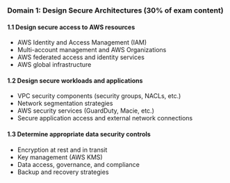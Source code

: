
### Domain 1: Design Secure Architectures (30% of exam content)
#### 1.1 Design secure access to AWS resources
- AWS Identity and Access Management (IAM)
- Multi-account management and AWS Organizations
- AWS federated access and identity services
- AWS global infrastructure

#### 1.2 Design secure workloads and applications
- VPC security components (security groups, NACLs, etc.)
- Network segmentation strategies
- AWS security services (GuardDuty, Macie, etc.)
- Secure application access and external network connections

#### 1.3 Determine appropriate data security controls
- Encryption at rest and in transit
- Key management (AWS KMS)
- Data access, governance, and compliance
- Backup and recovery strategies

